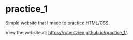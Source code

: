 # practice_1

Simple website that I made to practice HTML/CSS.

View the website at: https://robertzien.github.io/practice_1/.
